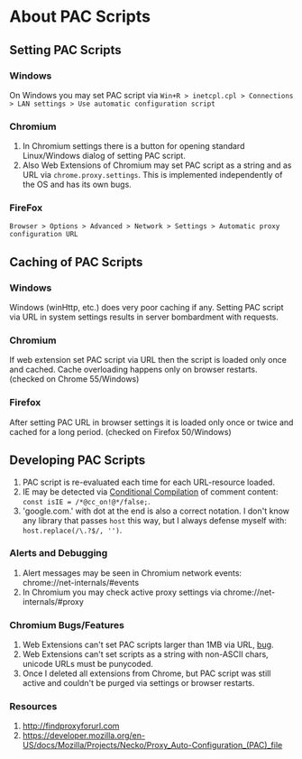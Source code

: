 # About PAC Scripts

## Setting PAC Scripts

### Windows 

On Windows you may set PAC script via `Win+R > inetcpl.cpl > Connections > LAN settings > Use automatic configuration script`

### Chromium

1. In Chromium settings there is a button for opening standard Linux/Windows dialog of setting PAC script.
2. Also Web Extensions of Chromium may set PAC script as a string and as URL via `chrome.proxy.settings`. This is implemented independently of the OS and has its own bugs.

### FireFox

`Browser > Options > Advanced > Network > Settings > Automatic proxy configuration URL`

## Caching of PAC Scripts

### Windows

Windows (winHttp, etc.) does very poor caching if any. Setting PAC script via URL in system settings results in server bombardment with requests.

### Chromium

If web extension set PAC script via URL then the script is loaded only once and cached. Cache overloading happens only on browser restarts. (checked on Chrome 55/Windows)

### Firefox

After setting PAC URL in browser settings it is loaded only once or twice and cached for a long period. (checked on Firefox 50/Windows)

## Developing PAC Scripts

1. PAC script is re-evaluated each time for each URL-resource loaded.
2. IE may be detected via [Conditional Compilation](http://stackoverflow.com/questions/10072816/how-does-this-ie-check-work) of comment content: `const isIE = /*@cc_on!@*/false;`.
3. 'google.com.' with dot at the end is also a correct notation. I don't know any library that passes `host` this way, but I always defense myself with: `host.replace(/\.?$/, '')`.

### Alerts and Debugging

1. Alert messages may be seen in Chromium network events: chrome://net-internals/#events
2. In Chromium you may check active proxy settings via chrome://net-internals/#proxy

### Chromium Bugs/Features

1. Web Extensions can't set PAC scripts larger than 1MB via URL, [bug](https://bugs.chromium.org/p/chromium/issues/detail?id=678022).
2. Web Extensions can't set scripts as a string with non-ASCII chars, unicode URLs must be punycoded.
3. Once I deleted all extensions from Chrome, but PAC script was still active and couldn't be purged via settings or browser restarts.

### Resources

1. http://findproxyforurl.com
2. https://developer.mozilla.org/en-US/docs/Mozilla/Projects/Necko/Proxy_Auto-Configuration_(PAC)_file
